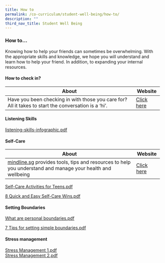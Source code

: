 ```yaml
---
title: How to
permalink: /co-curriculum/student-well-being/how-to/
description: ""
third_nav_title: Student Well Being
---
```

### How to...

Knowing how to help your friends can sometimes be overwhelming. With the appropriate skills and knowledge, we hope you will understand and learn how to help your friend. In addition, to expanding your internal resources. 


#### How to check in?

| About | Website  |
|---|---|
| Have you been checking in with those you care for? All it takes to start the conversation is a ‘hi’.<br>  | [Click here](https://www.healthhub.sg/programmes/180/justcheckingin)  |

#### Listening Skills

[listening-skills-infographic.pdf](/files/listening.pdf)

#### Self-Care

| About | Website  |
|---|---|
| [mindline.sg](http://mindline.sg/) provides tools, tips and resources to help you understand and manage your health and wellbeing | [Click here](https://www.mindline.sg/landing)  |

[Self-Care Activities for Teens.pdf](/files/selfcare1.pdf)

[8 Quick and Easy Self-Care Wins.pdf](/files/selfcare2.pdf)

#### Setting Boundaries

[What are personal boundaries.pdf](/files/boundaries1.pdf)  

[7 Tips for setting simple boundaries.pdf](/files/boundaries2.pdf)

#### Stress management

[Stress Management 1.pdf](/files/stressm1.pdf)  
[Stress Management 2.pdf](/files/stressm2.pdf)